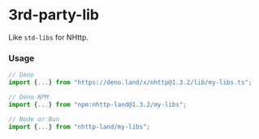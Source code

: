 # 3rd-party-lib

Like `std-libs` for NHttp.

### Usage

```ts
// Deno
import {...} from "https://deno.land/x/nhttp@1.3.2/lib/my-libs.ts";

// Deno NPM
import {...} from "npm:nhttp-land@1.3.2/my-libs";

// Node or Bun
import {...} from "nhttp-land/my-libs";
```
